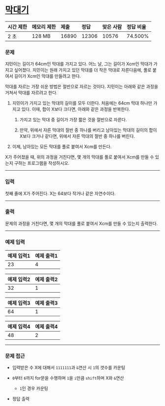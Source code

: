 # [막대기](https://www.acmicpc.net/problem/1094)

<div align = center>

| 시간 제한 | 메모리 제한 | 제출  | 정답  | 맞은 사람 | 정답 비율 |
| :-------- | :---------- | :---- | :---- | :-------- | :-------- |
| 2 초      | 128 MB      | 16890 | 12306 | 10576     | 74.500%   |

</div>

### 문제

지민이는 길이가 64cm인 막대를 가지고 있다. 어느 날, 그는 길이가 Xcm인 막대가 가지고 싶어졌다. 지민이는 원래 가지고 있던 막대를 더 작은 막대로 자른다음에, 풀로 붙여서 길이가 Xcm인 막대를 만들려고 한다.

막대를 자르는 가장 쉬운 방법은 절반으로 자르는 것이다. 지민이는 아래와 같은 과정을 거쳐서 막대를 자르려고 한다.

  1. 지민이가 가지고 있는 막대의 길이를 모두 더한다. 처음에는 64cm 막대 하나만 가지고 있다. 이때, 합이 X보다 크다면, 아래와 같은 과정을 반복한다.

      1. 가지고 있는 막대 중 길이가 가장 짧은 것을 절반으로 자른다.

      2. 만약, 위에서 자른 막대의 절반 중 하나를 버리고 남아있는 막대의 길이의 합이 X보다 크거나 같다면, 위에서 자른 막대의 절반 중 하나를 버린다.

  2. 이제, 남아있는 모든 막대를 풀로 붙여서 Xcm를 만든다.

X가 주어졌을 때, 위의 과정을 거친다면, 몇 개의 막대를 풀로 붙여서 Xcm를 만들 수 있는지 구하는 프로그램을 작성하시오. 

---

### 입력

첫째 줄에 X가 주어진다. X는 64보다 작거나 같은 자연수이다.

---

### 출력

문제의 과정을 거친다면, 몇 개의 막대를 풀로 붙여서 Xcm를 만들 수 있는지 출력한다.

---

### 예제 입력

| 예제 입력1 | 예제 출력1 |
| :--------- | :--------- |
| 23         | 4          |

| 예제 입력2 | 예제 출력2 |
| :--------- | :--------- |
| 32         | 1          |

| 예제 입력3 | 예제 출력3 |
| :--------- | :--------- |
| 64         | 1          |

| 예제 입력4 | 예제 출력4 |
| :--------- | :--------- |
| 48         | 2          |

---

### 문제 접근

  - 입력받은 수 X에 대해서 `1111111`과 `&`연산 시 `1`의 갯수를 카운팅

  - `0`부터 `6`까지 for문을 수행하며 `1`을 `i`만큼 `shift`하며 X와 `&`연산

    - `1`인 경우 카운팅

  - 정답 출력